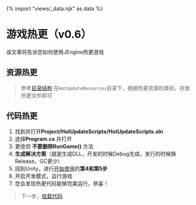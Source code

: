 {% import "views/_data.njk" as data %}

# 游戏热更（v0.6）

该文章将告诉您如何使用JEngine热更游戏

## 资源热更
> 参考[目录结构](structure-v0-6.html)
在```HotUpdateResources```目录下，根据热更资源的类别，存放热更文件即可


## 代码热更

1. 找到并打开**Project/HotUpdateScripts/HotUpdateScripts.sln**
2. 选择**Program.cs** 并打开
3. 更改但 **不要删除RunGame()** 方法
4. **生成解决方案**（就是生成DLL，开发的时候Debug生成，发行的时候换Release，GC更少）
5. 回到Unity，进行[开始使用](startup-v0-6.html)的**第4和第5步**
6. 开启开发模式，运行游戏
7. 您会发现热更代码能够完美运行，恭喜！

> 下一步，[挂载代码](classbind-v0-6.html)
